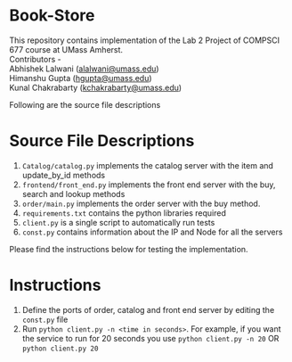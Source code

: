 # Book-Store

This repository contains implementation of the Lab 2 Project of COMPSCI 677 course at UMass Amherst. <br>
Contributors - <br>
Abhishek Lalwani (alalwani@umass.edu) <br>
Himanshu Gupta (hgupta@umass.edu) <br>
Kunal Chakrabarty (kchakrabarty@umass.edu) <br>

Following are the source file descriptions

# Source File Descriptions
1. `Catalog/catalog.py` implements the catalog server with the item and update_by_id methods
2. `frontend/front_end.py` implements the front end server with the buy, search and lookup methods
3. `order/main.py` implements the order server with the buy method. 
4. `requirements.txt` contains the python libraries required
5. `client.py` is a single script to automatically run tests
6. `const.py` contains information about the IP and Node for all the servers

Please find the instructions below for testing the implementation.

# Instructions 

1. Define the ports of order, catalog and front end server by editing the `const.py` file
2. Run `python client.py -n <time in seconds>`. For example, if you want the service to run for 20 seconds you use `python client.py -n 20` OR `python client.py 20`
